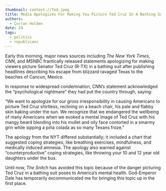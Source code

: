 ```yaml
---
thumbnail: content://Ted.jpeg
title: Media Apologizes For Making You Picture Ted Cruz In A Bathing Suit
authors:
  - Curran Holden
date: 24
tags:
  - politics
  - republicans
---
```


Early this morning, major news sources including *The New York Times*, *CNN*, and *MSNBC* frantically released statements apologizing for making viewers picture Senator Ted Cruz (R-TX) in a bathing suit after publishing headlines describing his escape from blizzard ravaged Texas to the beaches of Cancun, Mexico.

In response to widespread condemnation, CNN’s statement acknowledged the “psychological nightmare” they had put the country through, saying: 

“We want to apologize for our gross irresponsibility in causing Americans to picture Ted Cruz shirtless, reclining on a beach chair, his pale and flabby skin baking under the sun. We recognize that we endangered the wellbeing of many Americans when we evoked a mental image of Ted Cruz with his mangy beard blending into his mullet and oily face contorted in a smarmy grin while sipping a piña colada as so many Texans froze.”

The apology from the NYT differed substantially; it included a chart that suggested coping strategies, like breathing exercises, mindfulness, and medically induced amnesia. The apology also warned against “counterproductive” coping strategies, like throwing your 10 and 12 year old daughters under the bus.

Until now, *The Snitch* has avoided this topic because of the danger picturing Ted Cruz in a bathing suit poses to America’s mental health. God-Emperor Dale has temporarily excommunicated me for bringing this topic up in the first place.

